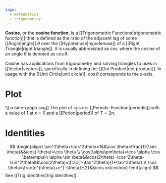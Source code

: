 ```yaml
---
tags:
  - mathematics
  - trigonometry
---
```

**Cosine**, or the **cosine function**, is a [[Trigonometric Functions|trigonometric function]] that is defined as the ratio of the adjacent leg of some [[Angle|angle]] $\theta$ over the [[Hypotenuse|hypotenuse]] of a [[Right Triangle|right triangle]]. It is usually abbreviated as $\cos$ where the cosine of an angle $\theta$ is denoted as $\cos \theta$.

Cosine has applications from trigonometry and solving triangles to uses in [[Vector|vectors]], specifically in defining the [[Dot Product|dot product]]. In usage with the [[Unit Circle|unit circle]], $\cos \theta$ corresponds to the x-axis.
# Plot
![[cosine-graph.svg]]
The plot of $\cos x$ is [[Periodic Function|periodic]] with a value of $1$ at $x=0$ and a [[Period|period]] of $T=2\pi$.
# Identities
$$
\begin{align}
\sin^2\theta+\cos^2\theta=1&&\cos \theta=\frac{1}{\sec \theta}&&\cos(-\theta)=\cos \theta \\
\cos(\alpha\pm\beta)=\cos \alpha \cos \beta\mp\sin \alpha \sin \beta&&\cos(2\theta)=\cos^2\theta-\sin^2\theta&&\cos(2\theta)=\frac{1-\tan^2\theta}{1+\tan^2\theta} \\
\cos \theta=\frac{e^{i\theta}+e^{-i\theta}}{2}&&\cos x=\cosh(ix)
\end{align}
$$
See [[Trig Identities|trig identities]]. 